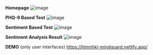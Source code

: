 **Homepage**
![image](https://github.com/hyewav/Mind-Guard-FYP/assets/86526994/74029ca9-522a-4a18-a16c-bba0e378d92c)

**PHQ-9 Based Test**
![image](https://github.com/hyewav/Mind-Guard-FYP/assets/86526994/65a37c6a-c84a-4b32-9c1e-2bba31a9ce79)

**Sentiment Based Test**
![image](https://github.com/hyewav/Mind-Guard-FYP/assets/86526994/3bf84dfd-1ea8-45a7-afe7-80572ceadf3a)

**Sentiment Analysis Result**
![image](https://github.com/hyewav/Mind-Guard-FYP/assets/86526994/a7234db8-f3b8-4377-b87b-d0b8ca51e145)

**DEMO**
(only user interfaces)
https://hlmnhkl-mindguard.netlify.app/
